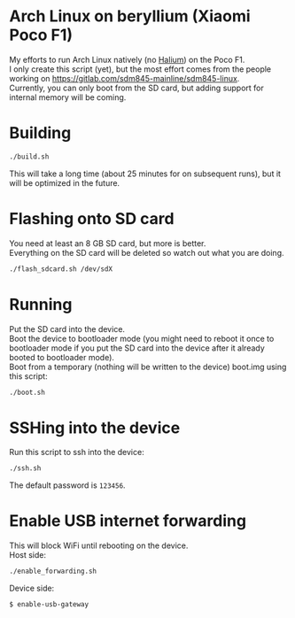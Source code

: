 # Arch Linux on beryllium (Xiaomi Poco F1)

My efforts to run Arch Linux natively (no [Halium](https://halium.org)) on the Poco F1.  
I only create this script (yet), but the most effort comes from the people working
on https://gitlab.com/sdm845-mainline/sdm845-linux.  
Currently, you can only boot from the SD card, but adding support for internal memory will be coming.

# Building

```bash
./build.sh
```

This will take a long time (about 25 minutes for on subsequent runs), but it will be optimized in the future.

# Flashing onto SD card

You need at least an 8 GB SD card, but more is better.  
Everything on the SD card will be deleted so watch out what you are doing.

```bash
./flash_sdcard.sh /dev/sdX
```

# Running

Put the SD card into the device.  
Boot the device to bootloader mode (you might need to reboot it once to bootloader mode if you put the SD card into the
device after it already booted to bootloader mode).  
Boot from a temporary (nothing will be written to the device) boot.img using this script:

```bash
./boot.sh
```

# SSHing into the device

Run this script to ssh into the device:

```bash
./ssh.sh
```

The default password is `123456`.

# Enable USB internet forwarding

This will block WiFi until rebooting on the device.  
Host side:

```bash
./enable_forwarding.sh
```

Device side:

```bash
$ enable-usb-gateway
```